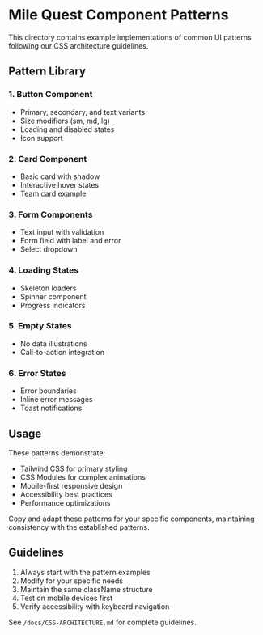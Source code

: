 # Mile Quest Component Patterns

This directory contains example implementations of common UI patterns following our CSS architecture guidelines.

## Pattern Library

### 1. Button Component
- Primary, secondary, and text variants
- Size modifiers (sm, md, lg)
- Loading and disabled states
- Icon support

### 2. Card Component
- Basic card with shadow
- Interactive hover states
- Team card example

### 3. Form Components
- Text input with validation
- Form field with label and error
- Select dropdown

### 4. Loading States
- Skeleton loaders
- Spinner component
- Progress indicators

### 5. Empty States
- No data illustrations
- Call-to-action integration

### 6. Error States
- Error boundaries
- Inline error messages
- Toast notifications

## Usage

These patterns demonstrate:
- Tailwind CSS for primary styling
- CSS Modules for complex animations
- Mobile-first responsive design
- Accessibility best practices
- Performance optimizations

Copy and adapt these patterns for your specific components, maintaining consistency with the established patterns.

## Guidelines

1. Always start with the pattern examples
2. Modify for your specific needs
3. Maintain the same className structure
4. Test on mobile devices first
5. Verify accessibility with keyboard navigation

See `/docs/CSS-ARCHITECTURE.md` for complete guidelines.